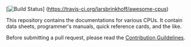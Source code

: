 [![Build Status](https://travis-ci.org/larsbrinkhoff/awesome-cpus.svg?branch=master)]
(https://travis-ci.org/larsbrinkhoff/awesome-cpus)

This repository contains the documentations for various CPUs. It contain data sheets, programmer's manuals, quick reference cards, and the like.

Before submitting a pull request, please read the [Contribution
Guildelines](CONTRIBUTING.md).

